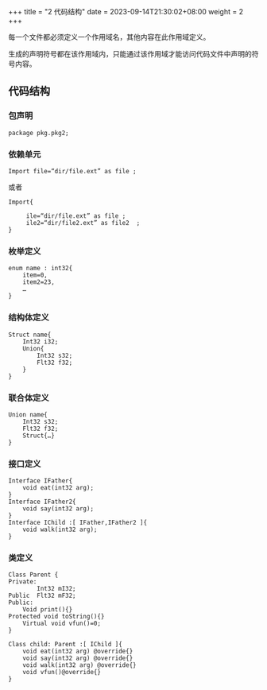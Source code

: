 +++
title = "2 代码结构"
date = 2023-09-14T21:30:02+08:00
weight = 2
+++

每一个文件都必须定义一个作用域名，其他内容在此作用域定义。

生成的声明符号都在该作用域内，只能通过该作用域才能访问代码文件中声明的符号内容。
## 代码结构

### 包声明

	package pkg.pkg2;
### 依赖单元

	Import file=“dir/file.ext” as file ;

或者

	Import{

		 ile=“dir/file.ext” as file ;
		 ile2=“dir/file2.ext” as file2  ;
	}



### 枚举定义

	enum name : int32{
        item=0,
        item2=23,
        …
	}

### 结构体定义

	Struct name{
		Int32 i32;
		Union{
			Int32 s32;
			Flt32 f32;
        }
	}

### 联合体定义

	Union name{
		Int32 s32;
		Flt32 f32;
		Struct{…}
	}

### 接口定义

	Interface IFather{
	    void eat(int32 arg);
    }
    Interface IFather2{
	    void say(int32 arg);
    }
    Interface IChild :[ IFather,IFather2 ]{
	    void walk(int32 arg);
    }

### 类定义

    Class Parent {
    Private:
            Int32 mI32;
    Public	Flt32 mF32;
    Public:
        Void print(){}
    Protected void toString(){}
        Virtual void vfun()=0;
    }

    Class child: Parent :[ IChild ]{
        void eat(int32 arg) @override{}
        void say(int32 arg) @override{}
        void walk(int32 arg) @override{}
        void vfun()@override{}
    }